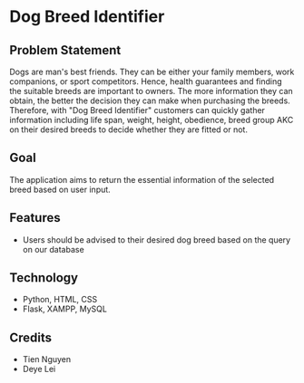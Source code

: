 # Dog Breed Identifier

## Problem Statement
Dogs are man's best friends. They can be either your family members, work companions, or sport competitors. Hence, health guarantees and finding the suitable breeds are important to owners. The more information they can obtain, the better the decision they can make when purchasing the breeds. Therefore, with "Dog Breed Identifier" customers can quickly gather information including life span, weight, height, obedience, breed group AKC on their desired breeds to decide whether they are fitted or not.

## Goal 
The application aims to return the essential information of the selected breed based on user input.

## Features
* Users should be advised to their desired dog breed based on the query on our database

## Technology
* Python, HTML, CSS
* Flask, XAMPP, MySQL


## Credits
* Tien Nguyen
* Deye Lei

